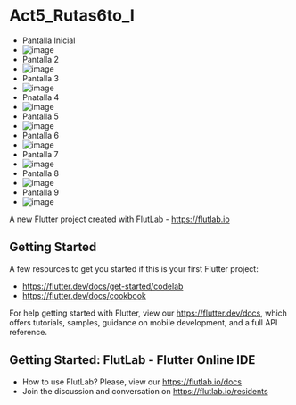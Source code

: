# Act5_Rutas6to_I
- Pantalla Inicial
- ![image](https://github.com/user-attachments/assets/9c3a158c-fe40-436e-adf1-50ada628c7a3)
- Pantalla 2
- ![image](https://github.com/user-attachments/assets/a464cf60-85e1-4c72-b0d0-de4f80d48de8)
- Pantalla 3
- ![image](https://github.com/user-attachments/assets/55938ff7-db22-48be-bb5f-30ae99b740be)
- Pnatalla 4
- ![image](https://github.com/user-attachments/assets/6c55549c-2ff6-4ebb-b72b-b46785efa480)
- Pantalla 5
- ![image](https://github.com/user-attachments/assets/43b63770-b379-4ff9-b257-6c896f3cecf8)
- Pantalla 6
- ![image](https://github.com/user-attachments/assets/a209c73e-2505-40d2-a5c5-260fe5e930f6)
- Pantalla 7
- ![image](https://github.com/user-attachments/assets/94bd70bd-c41e-40c4-a057-c8e4e67224e3)
- Pantalla 8
- ![image](https://github.com/user-attachments/assets/e03ed857-96f8-4cd0-b0f4-bb2cc1a1cf4b)
- Pantalla 9
- ![image](https://github.com/user-attachments/assets/f7fd009c-3589-4ec6-bafc-dde519072985)









A new Flutter project created with FlutLab - https://flutlab.io

## Getting Started

A few resources to get you started if this is your first Flutter project:

- https://flutter.dev/docs/get-started/codelab
- https://flutter.dev/docs/cookbook

For help getting started with Flutter, view our
https://flutter.dev/docs, which offers tutorials,
samples, guidance on mobile development, and a full API reference.

## Getting Started: FlutLab - Flutter Online IDE

- How to use FlutLab? Please, view our https://flutlab.io/docs
- Join the discussion and conversation on https://flutlab.io/residents
